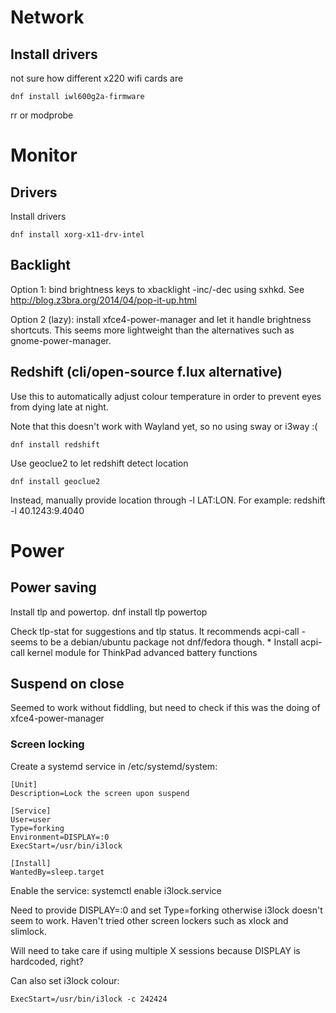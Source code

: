 # Network

## Install drivers

not sure how different x220 wifi cards are

    dnf install iwl600g2a-firmware

rr or modprobe

# Monitor

## Drivers

Install drivers

    dnf install xorg-x11-drv-intel

## Backlight

Option 1: bind brightness keys to xbacklight -inc/-dec using sxhkd.
See http://blog.z3bra.org/2014/04/pop-it-up.html

Option 2 (lazy): install xfce4-power-manager and let it handle brightness shortcuts.
This seems more lightweight than the alternatives such as gnome-power-manager.

## Redshift (cli/open-source f.lux alternative)

Use this to automatically adjust colour temperature in order to prevent eyes from dying late at night.

Note that this doesn't work with Wayland yet, so no using sway or i3way :(

    dnf install redshift

Use geoclue2 to let redshift detect location 

    dnf install geoclue2

Instead, manually provide location through -l LAT:LON.
For example:
    redshift -l 40.1243:9.4040

# Power

## Power saving

Install tlp and powertop.
    dnf install tlp powertop

Check tlp-stat for suggestions and tlp status.
It recommends acpi-call - seems to be a debian/ubuntu package not dnf/fedora though.
     * Install acpi-call kernel module for ThinkPad advanced battery functions

## Suspend on close

Seemed to work without fiddling, but need to check if this was the doing of xfce4-power-manager

### Screen locking

Create a systemd service in /etc/systemd/system:

    [Unit]
    Description=Lock the screen upon suspend

    [Service]
    User=user
    Type=forking
    Environment=DISPLAY=:0
    ExecStart=/usr/bin/i3lock

    [Install]
    WantedBy=sleep.target

Enable the service: systemctl enable i3lock.service

Need to provide DISPLAY=:0 and set Type=forking otherwise i3lock doesn't seem to work.
Haven't tried other screen lockers such as xlock and slimlock.

Will need to take care if using multiple X sessions because DISPLAY is hardcoded, right?

Can also set i3lock colour:

    ExecStart=/usr/bin/i3lock -c 242424
